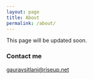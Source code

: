```yaml
---
layout: page
title: About
permalink: /about/
---
```


This page will be updated soon.  

### Contact me

[gauravsitlani@riseup.net](mailto:gauravsitlani@riseup.net)
